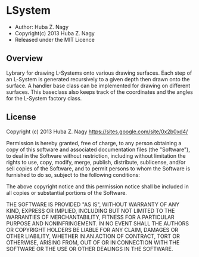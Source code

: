 LSystem
=======
* Author: Huba Z. Nagy 
* Copyright(c) 2013 Huba Z. Nagy
* Released under the MIT Licence

Overview
--------
Lybrary for drawing L-Systems onto various drawing surfaces. Each step of an L-System is
generated recursively to a given depth then drawn onto the surface. A handler base class
can be implemented for drawing on different surfaces. This baseclass also keeps track of
the coordinates and the angles for the L-System factory class.

License
-------

Copyright (c) 2013 Huba Z. Nagy <https://sites.google.com/site/0x2b0xd4/>

Permission is hereby granted, free of charge, to any person obtaining a copy
of this software and associated documentation files (the "Software"), to deal
in the Software without restriction, including without limitation the rights
to use, copy, modify, merge, publish, distribute, sublicense, and/or sell
copies of the Software, and to permit persons to whom the Software is
furnished to do so, subject to the following conditions:

The above copyright notice and this permission notice shall be included in
all copies or substantial portions of the Software.

THE SOFTWARE IS PROVIDED "AS IS", WITHOUT WARRANTY OF ANY KIND, EXPRESS OR
IMPLIED, INCLUDING BUT NOT LIMITED TO THE WARRANTIES OF MERCHANTABILITY,
FITNESS FOR A PARTICULAR PURPOSE AND NONINFRINGEMENT. IN NO EVENT SHALL THE
AUTHORS OR COPYRIGHT HOLDERS BE LIABLE FOR ANY CLAIM, DAMAGES OR OTHER
LIABILITY, WHETHER IN AN ACTION OF CONTRACT, TORT OR OTHERWISE, ARISING FROM,
OUT OF OR IN CONNECTION WITH THE SOFTWARE OR THE USE OR OTHER DEALINGS IN
THE SOFTWARE.